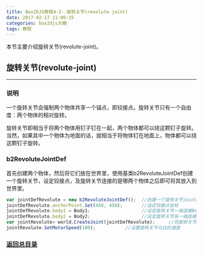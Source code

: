 ```yaml
---
title: Box2DJS教程4-2--旋转关节(revolute-joint)
date: 2017-02-17 21:00:15
categories: box2djs方糖
tags: 教程
---
```

本节主要介绍旋转关节(revolute-joint)。
<!--more-->

## 旋转关节(revolute-joint)
-----
### 说明
一个旋转关节会强制两个物体共享一个锚点，即铰接点。旋转关节只有一个自由度：两个物体的相对旋转。

旋转关节即相当于将两个物体用钉子钉在一起，两个物体都可以绕这颗钉子旋转。当然，如果其中一个物体为地面的话，就相当于将物体钉在地面上，物体都可以绕这颗钉子旋转。

### b2RevoluteJointDef
首先创建两个物体，然后将它们放在世界里，使用基类b2RevoluteJointDef创建一个旋转关节，设定铰接点，及旋转关节连接的是哪两个物体之后即可将其放入到世界里。

``` javascript
var jointDefRevolute = new b2RevoluteJointDef();  //创建一个旋转关节jointDefRevolute
jointDefRevolute.anchorPoint.Set(450, 450);       //设定铰接点坐标
jointDefRevolute.body1 = Body1;                   //设定旋转关节一端连接Body1
jointDefRevolute.body2 = Body2;                   //设定旋转关节另一端连接Body2
var jointRevolute= world.CreateJoint(jointDefRevolute);     //将旋转关节放入世界中
jointRevolute.SetMotorSpeed(100);           //设置旋转关节马达的速度
```


### [返回总目录](/2017/02/17/box2d-tutorial-0-catalog/) 